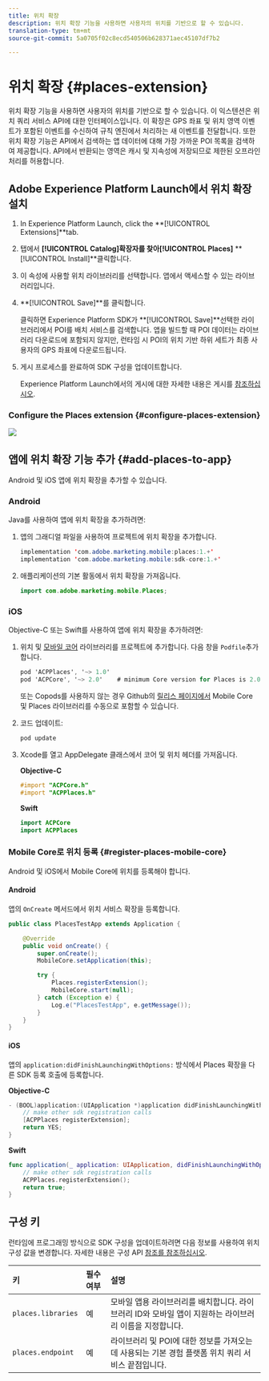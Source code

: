 ```yaml
---
title: 위치 확장
description: 위치 확장 기능을 사용하면 사용자의 위치를 기반으로 할 수 있습니다.
translation-type: tm+mt
source-git-commit: 5a0705f02c8ecd540506b628371aec45107df7b2

---
```



# 위치 확장 {#places-extension}

위치 확장 기능을 사용하면 사용자의 위치를 기반으로 할 수 있습니다. 이 익스텐션은 위치 쿼리 서비스 API에 대한 인터페이스입니다. 이 확장은 GPS 좌표 및 위치 영역 이벤트가 포함된 이벤트를 수신하여 규칙 엔진에서 처리하는 새 이벤트를 전달합니다. 또한 위치 확장 기능은 API에서 검색하는 앱 데이터에 대해 가장 가까운 POI 목록을 검색하여 제공합니다. API에서 반환되는 영역은 캐시 및 지속성에 저장되므로 제한된 오프라인 처리를 허용합니다.

## Adobe Experience Platform Launch에서 위치 확장 설치

1. In Experience Platform Launch, click the **[!UICONTROL Extensions]**tab.
1. 탭에서 **[!UICONTROL Catalog]**확장자를 찾아**[!UICONTROL Places]** **[!UICONTROL Install]**클릭합니다.
1. 이 속성에 사용할 위치 라이브러리를 선택합니다. 앱에서 액세스할 수 있는 라이브러리입니다.
1. **[!UICONTROL Save]**를 클릭합니다.

   클릭하면 Experience Platform SDK가 **[!UICONTROL Save]**선택한 라이브러리에서 POI를 배치 서비스를 검색합니다. 앱을 빌드할 때 POI 데이터는 라이브러리 다운로드에 포함되지 않지만, 런타임 시 POI의 위치 기반 하위 세트가 최종 사용자의 GPS 좌표에 다운로드됩니다.

1. 게시 프로세스를 완료하여 SDK 구성을 업데이트합니다.

   Experience Platform Launch에서의 게시에 대한 자세한 내용은 게시를 [참조하십시오](https://docs.adobelaunch.com/launch-reference/publishing).

### Configure the Places extension {#configure-places-extension}

![](//help/assets/places-extension.png)

## 앱에 위치 확장 기능 추가 {#add-places-to-app}

Android 및 iOS 앱에 위치 확장을 추가할 수 있습니다.

### Android

Java를 사용하여 앱에 위치 확장을 추가하려면:

1. 앱의 그래디얼 파일을 사용하여 프로젝트에 위치 확장을 추가합니다.

   ```java
   implementation 'com.adobe.marketing.mobile:places:1.+'
   implementation 'com.adobe.marketing.mobile:sdk-core:1.+'
   ```

1. 애플리케이션의 기본 활동에서 위치 확장을 가져옵니다.

   ```java
   import com.adobe.marketing.mobile.Places;
   ```


### iOS

Objective-C 또는 Swift를 사용하여 앱에 위치 확장을 추가하려면:

1. 위치 및 [모바일 코어](https://aep-sdks.gitbook.io/docs/using-mobile-extensions/mobile-core) 라이브러리를 프로젝트에 추가합니다. 다음 창을 `Podfile`추가합니다.

   ```objective-c
   pod 'ACPPlaces', '~> 1.0'
   pod 'ACPCore', '~> 2.0'    # minimum Core version for Places is 2.0.3
   ```

   또는 Copods를 사용하지 않는 경우 Github의 [릴리스 페이지에서](https://github.com/Adobe-Marketing-Cloud/acp-sdks/releases/) Mobile Core 및 Places 라이브러리를 수동으로 포함할 수 있습니다.

1. 코드 업데이트:

   ```objective-c
   pod update
   ```

1. Xcode를 열고 AppDelegate 클래스에서 코어 및 위치 헤더를 가져옵니다.

   **Objective-C**

   ```objective-c
   #import "ACPCore.h"
   #import "ACPPlaces.h"
   ```

   **Swift**

   ```swift
   import ACPCore
   import ACPPlaces
   ```

### Mobile Core로 위치 등록 {#register-places-mobile-core}

Android 및 iOS에서 Mobile Core에 위치를 등록해야 합니다.

#### Android

앱의 `OnCreate` 메서드에서 위치 서비스 확장을 등록합니다.

```java
public class PlacesTestApp extends Application {

    @Override
    public void onCreate() {
        super.onCreate();
        MobileCore.setApplication(this);

        try {
            Places.registerExtension();
            MobileCore.start(null);
        } catch (Exception e) {
            Log.e("PlacesTestApp", e.getMessage());
        }
    }
}
```

#### iOS

앱의 `application:didFinishLaunchingWithOptions:` 방식에서 Places 확장을 다른 SDK 등록 호출에 등록합니다.

**Objective-C**

```objective-c
- (BOOL)application:(UIApplication *)application didFinishLaunchingWithOptions:(NSDictionary *)launchOptions {
    // make other sdk registration calls
    [ACPPlaces registerExtension];    
    return YES;
}
```

**Swift**

```swift
func application(_ application: UIApplication, didFinishLaunchingWithOptions launchOptions: [UIApplication.LaunchOptionsKey: Any]?) -> Bool {
    // make other sdk registration calls
    ACPPlaces.registerExtension();
    return true;
}
```

## 구성 키

런타임에 프로그래밍 방식으로 SDK 구성을 업데이트하려면 다음 정보를 사용하여 위치 구성 값을 변경합니다. 자세한 내용은 구성 API [참조를 참조하십시오](https://aep-sdks.gitbook.io/docs/using-mobile-extensions/mobile-core/configuration/configuration-api-reference).

| 키 | 필수 여부 | 설명 |
| :--- | :--- | :--- |
| `places.libraries` | 예 | 모바일 앱용 라이브러리를 배치합니다. 라이브러리 ID와 모바일 앱이 지원하는 라이브러리 이름을 지정합니다. |
| `places.endpoint` | 예 | 라이브러리 및 POI에 대한 정보를 가져오는 데 사용되는 기본 경험 플랫폼 위치 쿼리 서비스 끝점입니다. |

